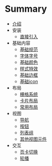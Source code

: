 # Summary

* [介绍](README.md)
* 安装
    * [直接引入](Install/script.md)
* 基础内容
    * [基础规范](Basic/naming.md)
    * [字体字号](Basic/font.md)
    * [基础颜色](Basic/color.md)
    * [样式特效](Basic/mixin.md)
    * [基础边框](Basic/border.md)
    * [基础icon](Basic/icon.md)
* 布局
    * [栅格系统](Layout/columns.md)
    * [卡片布局](Layout/card.md)
    * [常用布局](Layout/layout.md)
* 视图
    * [导航](View/navigation.md)
    * [按钮](View/button.md)
    * [列表组](View/list.md)
    * [其他视图元件](View/element.md)
* 交互
    * [页卡切换](Interaction/tab.md)
    * [轮播](Interaction/slider.md)
